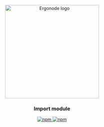 
<p align="center">
  <a href="https://ergonode.com" rel="noopener noreferrer">
    <img width="300" src="https://ergonode.com/img/logo-dark.svg" alt="Ergonode logo">
  </a>
</p>
<h3 align="center">Import module</h3>
<p align="center">
  <a href="https://www.npmjs.com/package/@ergonode/import">
    <img alt="npm" src="https://img.shields.io/npm/v/@ergonode/import">
  </a>
  <a href="https://www.npmjs.com/package/@ergonode/import">
    <img alt="npm" src="https://img.shields.io/npm/l/@ergonode/import">
  </a>
</p>
<br>